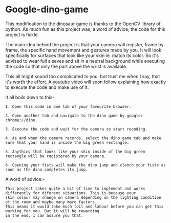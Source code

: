 # Google-dino-game
This modification to the dinosaur game is thanks to the OpenCV library of python. As much fun as this project was, a word of advice, the code for this project is fickle.

The main idea behind the project is that your camera will register, frame by frame, the specific hand movement and gestures made by you. It will look specifically for surfaces that look like your skin ie. match its color. So it's advised to wear full sleeves and sit in a neutral background while executing the code so that only the part above the wrist is available.

This all might sound too complicated to you, but trust me when I say, that it's worth the effort. A youtube video will soon follow explaining how exactly to execute the code and make use of it.

It all boils down to this-

    1. Open this code in one tab of your favourite browser.
    
    2. Open another tab and navigate to the dino game by google:- chrome://dino.
    
    3. Execute the code and wait for the camera to start recoding.
    
    4. As and when the camera records, select the dino game tab and make sure that your hand is inside the big green rectangle.
    
    5. Anything that looks like your skin inside of the big green rectangle will be registered by your camera. 
    
    6. Opening your fists will make the dino jump and clench your fists as soon as the dino completes its jump.
    
 A word of advice:-

    This project takes quite a bit of time to implement and works differently for diferent situations. This is because your 
    skin colour may change on camera depending on the lighting condition of the room and maybe many more factors.  
    This means it would take much toil and labour before you can get this working for you. But it will be rewarding 
    in the end, I can assure you that.
    
